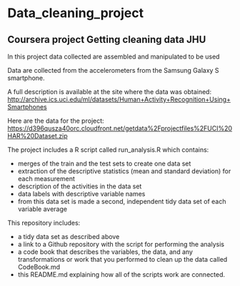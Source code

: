 # Data_cleaning_project

## Coursera project Getting cleaning data JHU

In this project data collected are assembled and manipulated to be used

Data are collected from the accelerometers from the Samsung Galaxy S smartphone. 

A full description is available at the site where the data was obtained: http://archive.ics.uci.edu/ml/datasets/Human+Activity+Recognition+Using+Smartphones 


Here are the data for the project: https://d396qusza40orc.cloudfront.net/getdata%2Fprojectfiles%2FUCI%20HAR%20Dataset.zip  


The project includes a R script called run_analysis.R which contains:

- merges of the train and the test sets to create one data set
- extraction of the descriptive statistics (mean and standard deviation) for each measurement
- description of the activities in the data set
- data labels with descriptive variable names
- from this data set is made a second, independent tidy data set of each variable average 


This repository includes:

- a tidy data set as described above
- a link to a Github repository with the script for performing the analysis 
- a code book that describes the variables, the data, and any transformations or work that you performed to clean up the data called CodeBook.md 
- this README.md explaining how all of the scripts work are connected.



